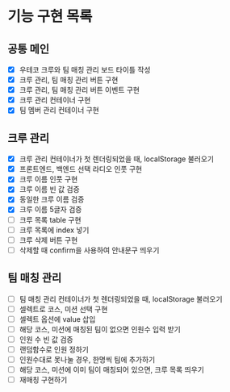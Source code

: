 # 기능 구현 목록

## 공통 메인

- [x] 우테코 크루와 팀 매칭 관리 보드 타이틀 작성
- [x] 크루 관리, 팀 매칭 관리 버튼 구현
- [x] 크루 관리, 팀 매칭 관리 버튼 이벤트 구현
- [x] 크루 관리 컨테이너 구현
- [x] 팀 멤버 관리 컨테이너 구현

## 크루 관리

- [x] 크루 관리 컨테이너가 첫 렌더링되었을 때, localStorage 불러오기
- [x] 프론트엔드, 백엔드 선택 라디오 인풋 구현
- [x] 크루 이름 인풋 구현
- [x] 크루 이름 빈 값 검증
- [x] 동일한 크루 이름 검증
- [x] 크루 이름 5글자 검증
- [ ] 크루 목록 table 구현
- [ ] 크루 목록에 index 넣기
- [ ] 크루 삭제 버튼 구현
- [ ] 삭제할 때 confirm을 사용하여 안내문구 띄우기

## 팀 매칭 관리

- [ ] 팀 매칭 관리 컨테이너가 첫 렌더링되었을 때, localStorage 불러오기
- [ ] 셀렉트로 코스, 미션 선택 구현
- [ ] 셀렉트 옵션에 value 삽입
- [ ] 해당 코스, 미션에 매칭된 팀이 없으면 인원수 입력 받기
- [ ] 인원 수 빈 값 검증
- [ ] 랜덤함수로 인원 정하기
- [ ] 인원수대로 못나눌 경우, 한명씩 팀에 추가하기
- [ ] 해당 코스, 미션에 이미 팀이 매칭되어 있으면, 크루 목록 띄우기
- [ ] 재매칭 구현하기
